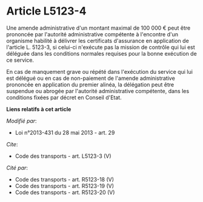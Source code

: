 # Article L5123-4

Une amende administrative d'un montant maximal de 100 000 € peut être prononcée par l'autorité administrative compétente à
l'encontre d'un organisme habilité à délivrer les certificats d'assurance en application de l'article L. 5123-3, si celui-ci
n'exécute pas la mission de contrôle qui lui est déléguée dans les conditions normales requises pour la bonne exécution de ce
service. 

En cas de manquement grave ou répété dans l'exécution du service qui lui est délégué ou en cas de non-paiement de l'amende
administrative prononcée en application du premier alinéa, la délégation peut être suspendue ou abrogée par l'autorité
administrative compétente, dans les conditions fixées par décret en Conseil d'Etat.

**Liens relatifs à cet article**

_Modifié par_:

  - Loi n°2013-431 du 28 mai 2013 - art. 29

_Cite_:

  - Code des transports - art. L5123-3 (V)

_Cité par_:

  - Code des transports - art. R5123-18 (V)
  - Code des transports - art. R5123-19 (V)
  - Code des transports - art. R5123-20 (V)
